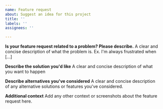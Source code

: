 ```yaml
---
name: Feature request
about: Suggest an idea for this project
title: ''
labels: ''
assignees: ''

---
```


**Is your feature request related to a problem? Please describe.**
A clear and concise description of what the problem is. Ex. I'm always frustrated when [...]

**Describe the solution you'd like**
A clear and concise description of what you want to happen

**Describe alternatives you've considered**
A clear and concise description of any alternative solutions or features you've considered.

**Additional context**
Add any other context or screenshots about the feature request here.
